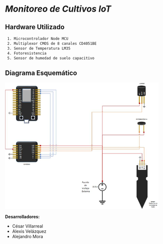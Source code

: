 # ***Monitoreo de Cultivos IoT***
## **Hardware Utilizado**

```
 1. Microcontrolador Node MCU
 2. Multiplexor CMOS de 8 canales CD4051BE
 3. Sensor de Temperatura LM35
 4. Fotoresistencia
 5. Sensor de humedad de suelo capacitivo
```

## **Diagrama Esquemático**

![Diagrama esquemático del circuito](doc/esquematico.jpg)

**Desarrolladores:**
- César Villarreal
- Alexis Velázquez
- Alejandro Mora

